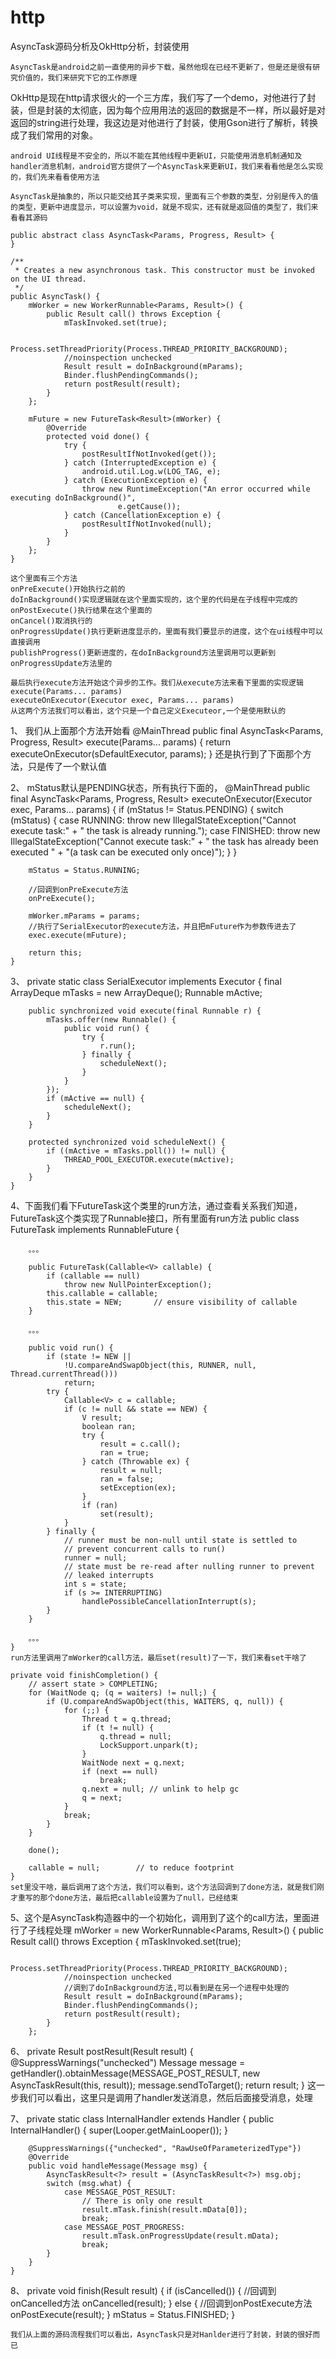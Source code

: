 # http
AsyncTask源码分析及OkHttp分析，封装使用


	AsyncTask是android之前一直使用的异步下载，虽然他现在已经不更新了，但是还是很有研究价值的，我们来研究下它的工作原理
OkHttp是现在http请求很火的一个三方库，我们写了一个demo，对他进行了封装，但是封装的太彻底，因为每个应用用法的返回的数据是不一样，所以最好是对返回的string进行处理，我这边是对他进行了封装，使用Gson进行了解析，转换成了我们常用的对象。


	android UI线程是不安全的，所以不能在其他线程中更新UI，只能使用消息机制通知及handler消息机制，android官方提供了一个AsyncTask来更新UI，我们来看看他是怎么实现的，我们先来看看使用方法

	AsyncTask是抽象的，所以只能交给其子类来实现，里面有三个参数的类型，分别是传入的值的类型，更新中进度显示，可以设置为void，就是不现实，还有就是返回值的类型了，我们来看看其源码

	public abstract class AsyncTask<Params, Progress, Result> {
	}

	/**
     * Creates a new asynchronous task. This constructor must be invoked on the UI thread.
     */
    public AsyncTask() {
        mWorker = new WorkerRunnable<Params, Result>() {
            public Result call() throws Exception {
                mTaskInvoked.set(true);

                Process.setThreadPriority(Process.THREAD_PRIORITY_BACKGROUND);
                //noinspection unchecked
                Result result = doInBackground(mParams);
                Binder.flushPendingCommands();
                return postResult(result);
            }
        };

        mFuture = new FutureTask<Result>(mWorker) {
            @Override
            protected void done() {
                try {
                    postResultIfNotInvoked(get());
                } catch (InterruptedException e) {
                    android.util.Log.w(LOG_TAG, e);
                } catch (ExecutionException e) {
                    throw new RuntimeException("An error occurred while executing doInBackground()",
                            e.getCause());
                } catch (CancellationException e) {
                    postResultIfNotInvoked(null);
                }
            }
        };
    }

	这个里面有三个方法
	onPreExecute()开始执行之前的
	doInBackground()实现逻辑就在这个里面实现的，这个里的代码是在子线程中完成的
	onPostExecute()执行结果在这个里面的
	onCancel()取消执行的
	onProgressUpdate()执行更新进度显示的，里面有我们要显示的进度，这个在ui线程中可以直接调用
	publishProgress()更新进度的，在doInBackground方法里调用可以更新到onProgressUpdate方法里的

	最后执行execute方法开始这个异步的工作。我们从execute方法来看下里面的实现逻辑
	execute(Params... params)
	executeOnExecutor(Executor exec, Params... params)
	从这两个方法我们可以看出，这个只是一个自己定义Executeor,一个是使用默认的

1、	我们从上面那个方法开始看
	@MainThread
    public final AsyncTask<Params, Progress, Result> execute(Params... params) {
        return executeOnExecutor(sDefaultExecutor, params);
    }
    还是执行到了下面那个方法，只是传了一个默认值

2、	mStatus默认是PENDING状态，所有执行下面的，
	@MainThread
    public final AsyncTask<Params, Progress, Result> executeOnExecutor(Executor exec,
            Params... params) {
        if (mStatus != Status.PENDING) {
            switch (mStatus) {
                case RUNNING:
                    throw new IllegalStateException("Cannot execute task:"
                            + " the task is already running.");
                case FINISHED:
                    throw new IllegalStateException("Cannot execute task:"
                            + " the task has already been executed "
                            + "(a task can be executed only once)");
            }
        }

        mStatus = Status.RUNNING;

        //回调到onPreExecute方法
        onPreExecute();

        mWorker.mParams = params;
        //执行了SerialExecutor的execute方法，并且把mFuture作为参数传进去了
        exec.execute(mFuture);

        return this;
    }

3、
	private static class SerialExecutor implements Executor {
        final ArrayDeque<Runnable> mTasks = new ArrayDeque<Runnable>();
        Runnable mActive;

        public synchronized void execute(final Runnable r) {
            mTasks.offer(new Runnable() {
                public void run() {
                    try {
                        r.run();
                    } finally {
                        scheduleNext();
                    }
                }
            });
            if (mActive == null) {
                scheduleNext();
            }
        }

        protected synchronized void scheduleNext() {
            if ((mActive = mTasks.poll()) != null) {
                THREAD_POOL_EXECUTOR.execute(mActive);
            }
        }
    }

4、下面我们看下FutureTask这个类里的run方法，通过查看关系我们知道，FutureTask这个类实现了Runnable接口，所有里面有run方法
	public class FutureTask<V> implements RunnableFuture<V> {

		。。。

		public FutureTask(Callable<V> callable) {
	        if (callable == null)
	            throw new NullPointerException();
	        this.callable = callable;
	        this.state = NEW;       // ensure visibility of callable
	    }

	    。。。

		public void run() {
	        if (state != NEW ||
	            !U.compareAndSwapObject(this, RUNNER, null, Thread.currentThread()))
	            return;
	        try {
	            Callable<V> c = callable;
	            if (c != null && state == NEW) {
	                V result;
	                boolean ran;
	                try {
	                    result = c.call();
	                    ran = true;
	                } catch (Throwable ex) {
	                    result = null;
	                    ran = false;
	                    setException(ex);
	                }
	                if (ran)
	                    set(result);
	            }
	        } finally {
	            // runner must be non-null until state is settled to
	            // prevent concurrent calls to run()
	            runner = null;
	            // state must be re-read after nulling runner to prevent
	            // leaked interrupts
	            int s = state;
	            if (s >= INTERRUPTING)
	                handlePossibleCancellationInterrupt(s);
	        }
	    }

		。。。
	}
	run方法里调用了mWorker的call方法，最后set(result)了一下，我们来看set干啥了

	private void finishCompletion() {
        // assert state > COMPLETING;
        for (WaitNode q; (q = waiters) != null;) {
            if (U.compareAndSwapObject(this, WAITERS, q, null)) {
                for (;;) {
                    Thread t = q.thread;
                    if (t != null) {
                        q.thread = null;
                        LockSupport.unpark(t);
                    }
                    WaitNode next = q.next;
                    if (next == null)
                        break;
                    q.next = null; // unlink to help gc
                    q = next;
                }
                break;
            }
        }

        done();

        callable = null;        // to reduce footprint
    }
    set里没干啥，最后调用了这个方法，我们可以看到，这个方法回调到了done方法，就是我们刚才重写的那个done方法，最后把callable设置为了null，已经结束

5、这个是AsyncTask构造器中的一个初始化，调用到了这个的call方法，里面进行了子线程处理
	mWorker = new WorkerRunnable<Params, Result>() {
            public Result call() throws Exception {
                mTaskInvoked.set(true);

                Process.setThreadPriority(Process.THREAD_PRIORITY_BACKGROUND);
                //noinspection unchecked
                //调到了doInBackground方法,可以看到是在另一个进程中处理的
                Result result = doInBackground(mParams);
                Binder.flushPendingCommands();
                return postResult(result);
            }
        };

6、
	private Result postResult(Result result) {
        @SuppressWarnings("unchecked")
        Message message = getHandler().obtainMessage(MESSAGE_POST_RESULT,
                new AsyncTaskResult<Result>(this, result));
        message.sendToTarget();
        return result;
    }
    这一步我们可以看出，这里只是调用了handler发送消息，然后后面接受消息，处理

7、
	private static class InternalHandler extends Handler {
        public InternalHandler() {
            super(Looper.getMainLooper());
        }

        @SuppressWarnings({"unchecked", "RawUseOfParameterizedType"})
        @Override
        public void handleMessage(Message msg) {
            AsyncTaskResult<?> result = (AsyncTaskResult<?>) msg.obj;
            switch (msg.what) {
                case MESSAGE_POST_RESULT:
                    // There is only one result
                    result.mTask.finish(result.mData[0]);
                    break;
                case MESSAGE_POST_PROGRESS:
                    result.mTask.onProgressUpdate(result.mData);
                    break;
            }
        }
    }

8、
	private void finish(Result result) {
        if (isCancelled()) {
        	//回调到onCancelled方法
            onCancelled(result);
        } else {
        	//回调到onPostExecute方法
            onPostExecute(result);
        }
        mStatus = Status.FINISHED;
    }


    我们从上面的源码流程我们可以看出，AsyncTask只是对Hanlder进行了封装，封装的很好而已










	
